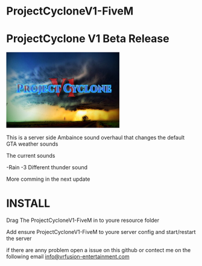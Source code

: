 # ProjectCycloneV1-FiveM



# ProjectCyclone V1 Beta Release

 <img src="img/Banner.jpg" height="200" width="300">


This is a server side Ambaince sound overhaul
that changes the default GTA weather sounds

The current sounds

-Rain
-3 Different thunder sound


More comming in the next update 



# INSTALL

Drag The ProjectCycloneV1-FiveM in to youre resource folder

Add ensure ProjectCycloneV1-FiveM to youre server config
and start/restart the server

if there are anny problem open a issue on this github
or
contect me on the following email
info@vrfusion-entertainment.com
